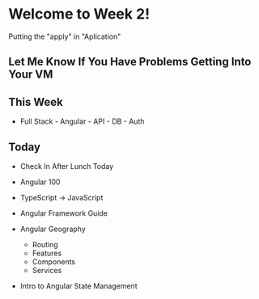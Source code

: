 # Welcome to Week 2!

Putting the "apply" in "Aplication"

## Let Me Know If You Have Problems Getting Into Your VM

## This Week

- Full Stack - Angular - API - DB - Auth

## Today

- Check In After Lunch Today

- Angular 100

- TypeScript -> JavaScript
- Angular Framework Guide
- Angular Geography
    - Routing
    - Features
    - Components
    - Services
- Intro to Angular State Management